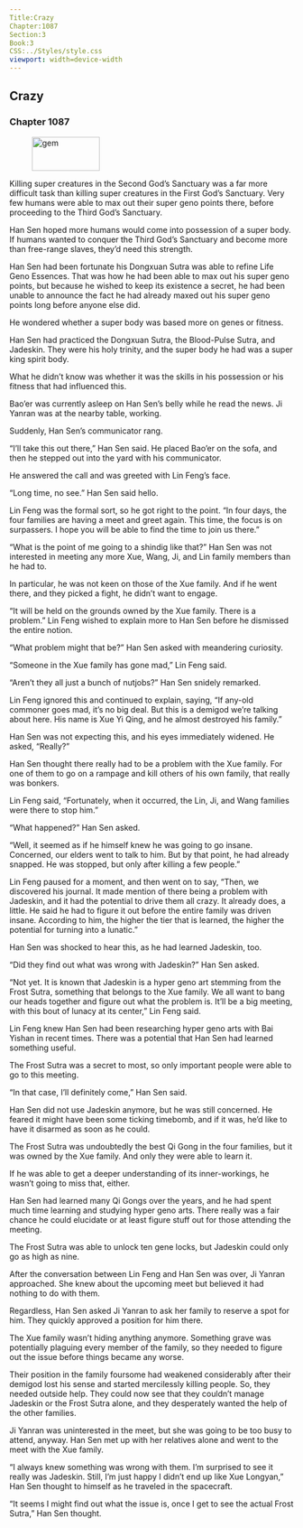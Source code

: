```yaml
---
Title:Crazy 
Chapter:1087 
Section:3 
Book:3 
CSS:../Styles/style.css 
viewport: width=device-width
---
```

  
## Crazy
### Chapter 1087
  
<figure>
	<img src="../Images/gem.gif" alt="gem" id="gem" width="120" height="60" />
</figure>
  

  
Killing super creatures in the Second God’s Sanctuary was a far more difficult task than killing super creatures in the First God’s Sanctuary. Very few humans were able to max out their super geno points there, before proceeding to the Third God’s Sanctuary.

Han Sen hoped more humans would come into possession of a super body. If humans wanted to conquer the Third God’s Sanctuary and become more than free-range slaves, they’d need this strength.

Han Sen had been fortunate his Dongxuan Sutra was able to refine Life Geno Essences. That was how he had been able to max out his super geno points, but because he wished to keep its existence a secret, he had been unable to announce the fact he had already maxed out his super geno points long before anyone else did.

He wondered whether a super body was based more on genes or fitness.

Han Sen had practiced the Dongxuan Sutra, the Blood-Pulse Sutra, and Jadeskin. They were his holy trinity, and the super body he had was a super king spirit body.

What he didn’t know was whether it was the skills in his possession or his fitness that had influenced this.

Bao’er was currently asleep on Han Sen’s belly while he read the news. Ji Yanran was at the nearby table, working.

Suddenly, Han Sen’s communicator rang.

“I’ll take this out there,” Han Sen said. He placed Bao’er on the sofa, and then he stepped out into the yard with his communicator.

He answered the call and was greeted with Lin Feng’s face.

“Long time, no see.” Han Sen said hello.

Lin Feng was the formal sort, so he got right to the point. “In four days, the four families are having a meet and greet again. This time, the focus is on surpassers. I hope you will be able to find the time to join us there.”

“What is the point of me going to a shindig like that?” Han Sen was not interested in meeting any more Xue, Wang, Ji, and Lin family members than he had to.

In particular, he was not keen on those of the Xue family. And if he went there, and they picked a fight, he didn’t want to engage.

“It will be held on the grounds owned by the Xue family. There is a problem.” Lin Feng wished to explain more to Han Sen before he dismissed the entire notion.

“What problem might that be?” Han Sen asked with meandering curiosity.

“Someone in the Xue family has gone mad,” Lin Feng said.

“Aren’t they all just a bunch of nutjobs?” Han Sen snidely remarked.

Lin Feng ignored this and continued to explain, saying, “If any-old commoner goes mad, it’s no big deal. But this is a demigod we’re talking about here. His name is Xue Yi Qing, and he almost destroyed his family.”

Han Sen was not expecting this, and his eyes immediately widened. He asked, “Really?”

Han Sen thought there really had to be a problem with the Xue family. For one of them to go on a rampage and kill others of his own family, that really was bonkers.

Lin Feng said, “Fortunately, when it occurred, the Lin, Ji, and Wang families were there to stop him.”

“What happened?” Han Sen asked.

“Well, it seemed as if he himself knew he was going to go insane. Concerned, our elders went to talk to him. But by that point, he had already snapped. He was stopped, but only after killing a few people.”

Lin Feng paused for a moment, and then went on to say, “Then, we discovered his journal. It made mention of there being a problem with Jadeskin, and it had the potential to drive them all crazy. It already does, a little. He said he had to figure it out before the entire family was driven insane. According to him, the higher the tier that is learned, the higher the potential for turning into a lunatic.”

Han Sen was shocked to hear this, as he had learned Jadeskin, too.

“Did they find out what was wrong with Jadeskin?” Han Sen asked.

“Not yet. It is known that Jadeskin is a hyper geno art stemming from the Frost Sutra, something that belongs to the Xue family. We all want to bang our heads together and figure out what the problem is. It’ll be a big meeting, with this bout of lunacy at its center,” Lin Feng said.

Lin Feng knew Han Sen had been researching hyper geno arts with Bai Yishan in recent times. There was a potential that Han Sen had learned something useful.

The Frost Sutra was a secret to most, so only important people were able to go to this meeting.

“In that case, I’ll definitely come,” Han Sen said.

Han Sen did not use Jadeskin anymore, but he was still concerned. He feared it might have been some ticking timebomb, and if it was, he’d like to have it disarmed as soon as he could.

The Frost Sutra was undoubtedly the best Qi Gong in the four families, but it was owned by the Xue family. And only they were able to learn it.

If he was able to get a deeper understanding of its inner-workings, he wasn’t going to miss that, either.

Han Sen had learned many Qi Gongs over the years, and he had spent much time learning and studying hyper geno arts. There really was a fair chance he could elucidate or at least figure stuff out for those attending the meeting.

The Frost Sutra was able to unlock ten gene locks, but Jadeskin could only go as high as nine.

After the conversation between Lin Feng and Han Sen was over, Ji Yanran approached. She knew about the upcoming meet but believed it had nothing to do with them.

Regardless, Han Sen asked Ji Yanran to ask her family to reserve a spot for him. They quickly approved a position for him there.

The Xue family wasn’t hiding anything anymore. Something grave was potentially plaguing every member of the family, so they needed to figure out the issue before things became any worse.

Their position in the family foursome had weakened considerably after their demigod lost his sense and started mercilessly killing people. So, they needed outside help. They could now see that they couldn’t manage Jadeskin or the Frost Sutra alone, and they desperately wanted the help of the other families.

Ji Yanran was uninterested in the meet, but she was going to be too busy to attend, anyway. Han Sen met up with her relatives alone and went to the meet with the Xue family.

“I always knew something was wrong with them. I’m surprised to see it really was Jadeskin. Still, I’m just happy I didn’t end up like Xue Longyan,” Han Sen thought to himself as he traveled in the spacecraft.

“It seems I might find out what the issue is, once I get to see the actual Frost Sutra,” Han Sen thought.